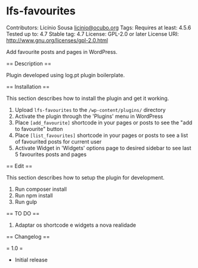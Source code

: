 # lfs-favourites #
Contributors: Licínio Sousa <licinio@ocubo.org>
Tags:
Requires at least:  4.5.6
Tested up to: 4.7
Stable tag:  4.7
License: GPL-2.0 or later
License URI: http://www.gnu.org/licenses/gpl-2.0.html

Add favourite posts and pages in WordPress.

== Description ==

Plugin developed using log.pt plugin boilerplate.

== Installation ==

This section describes how to install the plugin and get it working.

1. Upload `lfs-favourites` to the `/wp-content/plugins/` directory
2. Activate the plugin through the 'Plugins' menu in WordPress
3. Place `[add_favourite]` shortcode in your pages or posts to see the "add to favourite" button
3. Place `[list_favourites]` shortcode in your pages or posts to see a list of favourited posts for current user
2. Activate Widget in 'Widgets' options page to desired sidebar to see last 5 favourites posts and pages

== Edit ==

This section describes how to setup the plugin for development.

1. Run composer install
2. Run npm install
3. Run gulp

== TO DO ==

1. Adaptar os shortcode e widgets a nova realidade

== Changelog ==

= 1.0 =
* Initial release
